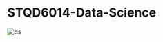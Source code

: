# STQD6014-Data-Science

![ds](https://github.com/user-attachments/assets/02ce9a79-1855-4a7e-9f8b-a4286ab9465e)

